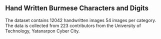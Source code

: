## Hand Written Burmese Characters and Digits


The dataset contains 12042 handwritten images 54 images per category.
The data is collected from 223 contributors from the University of Technology, Yatanarpon Cyber City.
